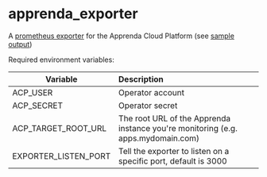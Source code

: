 # apprenda_exporter

A [prometheus exporter](https://prometheus.io/docs/instrumenting/exporters/) for the Apprenda Cloud Platform (see [sample output](sample_output.md))

Required environment variables:


| Variable      | Description |
| ------------- |:-------------| 
| ACP_USER    | Operator account | 
| ACP_SECRET      | Operator secret |  
| ACP_TARGET_ROOT_URL | The root URL of the Apprenda instance you're monitoring (e.g. apps.mydomain.com) |
| EXPORTER_LISTEN_PORT | Tell the exporter to listen on a specific port, default is 3000 |
